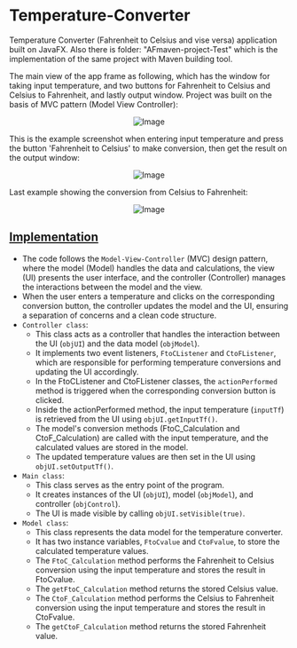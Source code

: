 # Temperature-Converter
Temperature Converter (Fahrenheit to Celsius and vise versa) application built on JavaFX. Also there is folder: "AFmaven-project-Test" which is the implementation of the same project with Maven building tool.

The main view of the app frame as following, which has the window for taking input temperature, and two buttons for Fahrenheit to Celsius and Celsius to Fahrenheit, and lastly output window. Project was built on the basis of MVC pattern (Model View Controller):

<p align="center">
  <img src="https://user-images.githubusercontent.com/24220136/225517891-24fedf46-745a-41bd-b10d-2516101ea3c6.png" alt="Image">
</p>

This is the example screenshot when entering input temperature and press the button 'Fahrenheit to Celsius' to make conversion, then get the result on the output window:

<p align="center">
  <img src="https://user-images.githubusercontent.com/24220136/225518147-7a1fe565-59f5-45ef-a50c-7065873c2a0d.png" alt="Image">
</p>

Last example showing the conversion from Celsius to Fahrenheit:

<p align="center">
  <img src="https://user-images.githubusercontent.com/24220136/225518242-aa719a1f-ed88-4d47-8c7e-a7145b7b8080.png" alt="Image">
</p>

## [Implementation](https://github.com/af4092/Temperature-Converter/tree/main/TemperatureConverter)

- The code follows the `Model-View-Controller` (MVC) design pattern, where the model (Model) handles the data and calculations, the view (UI) presents the user interface, and the controller (Controller) manages the interactions between the model and the view.
- When the user enters a temperature and clicks on the corresponding conversion button, the controller updates the model and the UI, ensuring a separation of concerns and a clean code structure.
- `Controller class`:
  - This class acts as a controller that handles the interaction between the UI (`objUI`) and the data model (`objModel`).
  - It implements two event listeners, `FtoCListener` and `CtoFListener`, which are responsible for performing temperature conversions and updating the UI accordingly.
  - In the FtoCListener and CtoFListener classes, the `actionPerformed` method is triggered when the corresponding conversion button is clicked.
  - Inside the actionPerformed method, the input temperature (`inputTf`) is retrieved from the UI using `objUI.getInputTf()`.
  - The model's conversion methods (FtoC_Calculation and CtoF_Calculation) are called with the input temperature, and the calculated values are stored in the model.
  - The updated temperature values are then set in the UI using `objUI.setOutputTf()`.
- `Main class`:
  - This class serves as the entry point of the program.
  - It creates instances of the UI (`objUI`), model (`objModel`), and controller (`objControl`).
  - The UI is made visible by calling `objUI.setVisible(true)`.
- `Model class`:
  - This class represents the data model for the temperature converter.
  - It has two instance variables, `FtoCvalue` and `CtoFvalue`, to store the calculated temperature values.
  - The `FtoC_Calculation` method performs the Fahrenheit to Celsius conversion using the input temperature and stores the result in FtoCvalue.
  - The `getFtoC_Calculation` method returns the stored Celsius value.
  - The `CtoF_Calculation` method performs the Celsius to Fahrenheit conversion using the input temperature and stores the result in CtoFvalue.
  - The `getCtoF_Calculation` method returns the stored Fahrenheit value.
